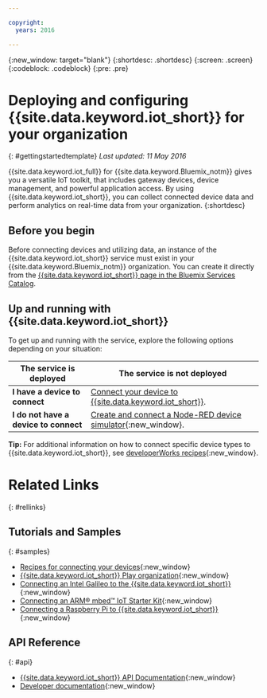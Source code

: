 ```yaml
---

copyright:
  years: 2016

---
```


{:new_window: target="blank"}
{:shortdesc: .shortdesc}
{:screen: .screen}
{:codeblock: .codeblock}
{:pre: .pre}

# Deploying and configuring {{site.data.keyword.iot_short}} for your organization
{: #gettingstartedtemplate}
*Last updated: 11 May 2016*

{{site.data.keyword.iot_full}} for {{site.data.keyword.Bluemix_notm}} gives you a versatile IoT toolkit, that includes gateway devices, device management, and powerful application access. By using {{site.data.keyword.iot_short}}, you can collect connected device data and perform analytics on real-time data from your organization.
{:shortdesc}

## Before you begin

Before connecting devices and utilizing data, an instance of the {{site.data.keyword.iot_short}} service must exist in your {{site.data.keyword.Bluemix_notm}} organization. You can create it directly from the [{{site.data.keyword.iot_short}} page in the Bluemix Services Catalog](https://console.ng.bluemix.net/catalog/services/internet-of-things-platform/).  

## Up and running with {{site.data.keyword.iot_short}}

To get up and running with the service, explore the following options depending on your situation:

   |   The service is deployed | The service is not deployed
  ------------- | -------------
  **I have a device to connect** | [Connect your device to {{site.data.keyword.iot_short}}](iotplatform_task.html#iotplatform_task).| Explore device connection in the [Play organization demo](http://discover-iot.eu-gb.mybluemix.net/?cm_mc_uid=44491599487314618721024&cm_mc_sid_50200000=1462798151#/play){:new_window}.
  **I do not have a device to connect** | [Create and connect a Node-RED device simulator](nodereddevice_sample.html){:new_window}.
**Tip:** For additional information on how to connect specific device types to {{site.data.keyword.iot_short}}, see [developerWorks recipes](https://developer.ibm.com/recipes/?post_type=tutorials&s=iot){:new_window}.  

<!--
## IoT Quickstart
{: #quickstart}  
Follow these steps to see a Quickstart example of how an IoT device can connect to {{site.data.keyword.iot_short}} and to optionally create a simulated device in Node-RED to connect to your own service.

1. Open the [simulated IoT Sensor page](https://quickstart.internetofthings.ibmcloud.com/iotsensor) page.  
This sensor represents an IoT-connected sensor. The sensor has adjustable **Temperature**, **Humidity**, and **Object Temperature** tabs.
2. In the IoT Sensor page title bar, click the sensor's device ID.  
The device ID should be a 12 character alphanumeric string. Clicking the device ID opens a data visualization in a new tab.
3. Explore the device sensor data.  
The visualization has several graphs to show the incoming data. Change graphs by selecting a different datapoint.
4. In the IoT Sensor page, adjust the temperature, humidity, or object temperature by using the up and down arrows.  
As the values for these variables are adjusted, the visualization changes to show the new information. Changing the variables simulates changes in the data that is flowing from a device to the {{site.data.keyword.iot_short}}, where it can be stored or used for analytics.

To test your simulated device with your own {{site.data.keyword.iot_short}} organization you can follow the instructions to [create a Node-RED application](nodereddevice_sample.html) and import the device as a node flow.

-->

# Related Links
{: #rellinks}
## Tutorials and Samples
{: #samples}
* [Recipes for connecting your devices](https://developer.ibm.com/recipes/?post_type=tutorials&s=iot){:new_window}
* [{{site.data.keyword.iot_short}} Play organization](https://play.internetofthings.ibmcloud.com/){:new_window}
* [Connecting an Intel Galileo to the {{site.data.keyword.iot_short}}](https://developer.ibm.com/recipes/tutorials/connect-an-intel-galileo-to-the-internet-of-things-foundation-connect/){:new_window}
* [Connecting an ARM® mbed™ IoT Starter Kit](https://developer.ibm.com/recipes/tutorials/arm-mbed-iot-starter-kit-part-1/){:new_window}
* [Connecting a Raspberry Pi to {{site.data.keyword.iot_short}}](https://developer.ibm.com/recipes/tutorials/raspberry-pi-4/){:new_window}

## API Reference
{: #api}
* [{{site.data.keyword.iot_short}} API Documentation](https://docs.internetofthings.ibmcloud.com/swagger/v0002.html#/){:new_window}
* [Developer documentation](http://docs.internetofthings.ibmcloud.com){:new_window}
